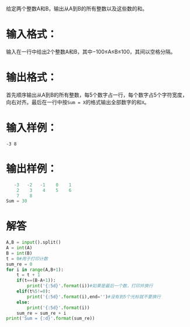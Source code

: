 给定两个整数A和B，输出从A到B的所有整数以及这些数的和。
# 输入格式：
输入在一行中给出2个整数A和B，其中−100≤A≤B≤100，其间以空格分隔。
# 输出格式：
首先顺序输出从A到B的所有整数，每5个数字占一行，每个数字占5个字符宽度，向右对齐。最后在一行中按`Sum = X`的格式输出全部数字的和`X`。
# 输入样例：
`-3 8`
# 输出样例：
```python
   -3   -2   -1    0    1
    2    3    4    5    6
    7    8
Sum = 30
```
# 解答
```python
A,B = input().split()
A = int(A)
B = int(B)
t = 0#用于打印计数
sum_re = 0
for i in range(A,B+1):
    t = t + 1
    if(t==(B-A+1)):
        print('{:5d}'.format(i))#如果是最后一个数，打印并换行
    elif(t%5!=0):
        print('{:5d}'.format(i),end='')#没有到5个光标就不要换行
    else:
        print('{:5d}'.format(i))
    sum_re = sum_re + i
print('Sum = {:d}'.format(sum_re))
```
